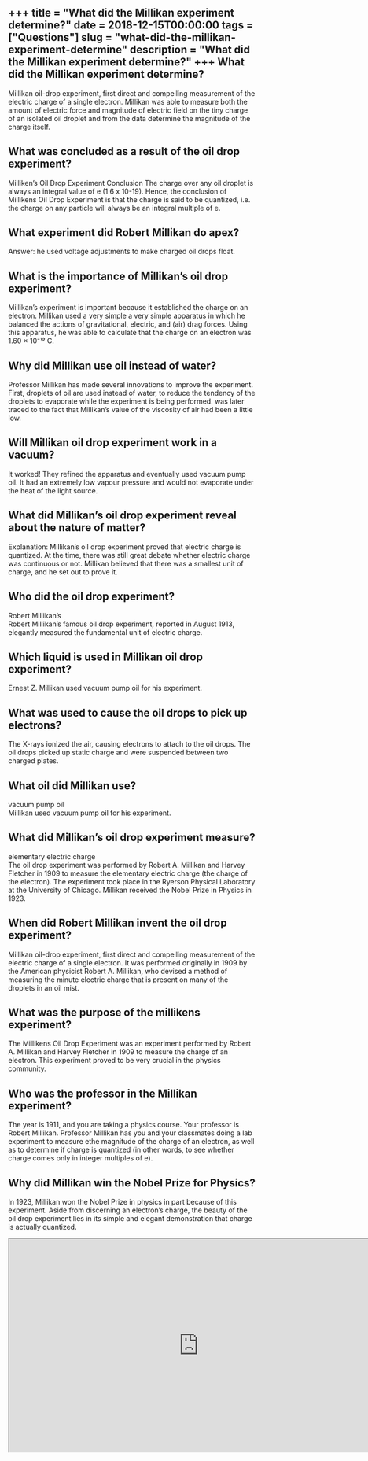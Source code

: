 +++
title = "What did the Millikan experiment determine?"
date = 2018-12-15T00:00:00
tags = ["Questions"]
slug = "what-did-the-millikan-experiment-determine"
description = "What did the Millikan experiment determine?"
+++
What did the Millikan experiment determine?
-------------------------------------------

Millikan oil-drop experiment, first direct and compelling measurement of the electric charge of a single electron. Millikan was able to measure both the amount of electric force and magnitude of electric field on the tiny charge of an isolated oil droplet and from the data determine the magnitude of the charge itself.

What was concluded as a result of the oil drop experiment?
----------------------------------------------------------

Milliken’s Oil Drop Experiment Conclusion The charge over any oil droplet is always an integral value of e (1.6 x 10-19). Hence, the conclusion of Millikens Oil Drop Experiment is that the charge is said to be quantized, i.e. the charge on any particle will always be an integral multiple of e.

What experiment did Robert Millikan do apex?
--------------------------------------------

Answer: he used voltage adjustments to make charged oil drops float.

What is the importance of Millikan’s oil drop experiment?
---------------------------------------------------------

Millikan’s experiment is important because it established the charge on an electron. Millikan used a very simple a very simple apparatus in which he balanced the actions of gravitational, electric, and (air) drag forces. Using this apparatus, he was able to calculate that the charge on an electron was 1.60 × 10⁻¹⁹ C.

Why did Millikan use oil instead of water?
------------------------------------------

Professor Millikan has made several innovations to improve the experiment. First, droplets of oil are used instead of water, to reduce the tendency of the droplets to evaporate while the experiment is being performed. was later traced to the fact that Millikan’s value of the viscosity of air had been a little low.

Will Millikan oil drop experiment work in a vacuum?
---------------------------------------------------

It worked! They refined the apparatus and eventually used vacuum pump oil. It had an extremely low vapour pressure and would not evaporate under the heat of the light source.

What did Millikan’s oil drop experiment reveal about the nature of matter?
--------------------------------------------------------------------------

Explanation: Millikan’s oil drop experiment proved that electric charge is quantized. At the time, there was still great debate whether electric charge was continuous or not. Millikan believed that there was a smallest unit of charge, and he set out to prove it.

Who did the oil drop experiment?
--------------------------------

Robert Millikan’s  
Robert Millikan’s famous oil drop experiment, reported in August 1913, elegantly measured the fundamental unit of electric charge.

Which liquid is used in Millikan oil drop experiment?
-----------------------------------------------------

Ernest Z. Millikan used vacuum pump oil for his experiment.

What was used to cause the oil drops to pick up electrons?
----------------------------------------------------------

The X-rays ionized the air, causing electrons to attach to the oil drops. The oil drops picked up static charge and were suspended between two charged plates.

What oil did Millikan use?
--------------------------

vacuum pump oil  
Millikan used vacuum pump oil for his experiment.

What did Millikan’s oil drop experiment measure?
------------------------------------------------

elementary electric charge  
The oil drop experiment was performed by Robert A. Millikan and Harvey Fletcher in 1909 to measure the elementary electric charge (the charge of the electron). The experiment took place in the Ryerson Physical Laboratory at the University of Chicago. Millikan received the Nobel Prize in Physics in 1923.

When did Robert Millikan invent the oil drop experiment?
--------------------------------------------------------

Millikan oil-drop experiment, first direct and compelling measurement of the electric charge of a single electron. It was performed originally in 1909 by the American physicist Robert A. Millikan, who devised a method of measuring the minute electric charge that is present on many of the droplets in an oil mist.

What was the purpose of the millikens experiment?
-------------------------------------------------

The Millikens Oil Drop Experiment was an experiment performed by Robert A. Millikan and Harvey Fletcher in 1909 to measure the charge of an electron. This experiment proved to be very crucial in the physics community.

Who was the professor in the Millikan experiment?
-------------------------------------------------

The year is 1911, and you are taking a physics course. Your professor is Robert Millikan. Professor Millikan has you and your classmates doing a lab experiment to measure ethe magnitude of the charge of an electron, as well as to determine if charge is quantized (in other words, to see whether charge comes only in integer multiples of e).

Why did Millikan win the Nobel Prize for Physics?
-------------------------------------------------

In 1923, Millikan won the Nobel Prize in physics in part because of this experiment. Aside from discerning an electron’s charge, the beauty of the oil drop experiment lies in its simple and elegant demonstration that charge is actually quantized.

<iframe allow="accelerometer; autoplay; clipboard-write; encrypted-media; gyroscope; picture-in-picture" allowfullscreen="" class="__youtube_prefs__  epyt-is-override  no-lazyload" data-no-lazy="1" data-origheight="433" data-origwidth="770" data-skipgform_ajax_framebjll="" height="433" id="_ytid_77911" loading="lazy" src="https://www.youtube.com/embed/UFiPWv03f6g?enablejsapi=1&autoplay=0&cc_load_policy=0&cc_lang_pref=&iv_load_policy=1&loop=0&modestbranding=0&rel=1&fs=1&playsinline=0&autohide=2&theme=dark&color=red&controls=1&" title="YouTube player" width="770"></iframe>